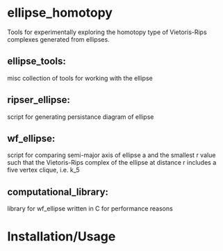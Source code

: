 # ellipse_homotopy
Tools for experimentally exploring the homotopy type of Vietoris-Rips complexes generated from ellipses. 

## ellipse_tools: 
misc collection of tools for working with the ellipse

## ripser_ellipse:
script for generating persistance diagram of ellipse

## wf_ellipse:
script for comparing semi-major axis of ellipse a and the smallest r value such that the Vietoris-Rips complex of the ellipse at distance r includes a five vertex clique, i.e. k_5

## computational_library:
library for wf_ellipse written in C for performance reasons

# Installation/Usage